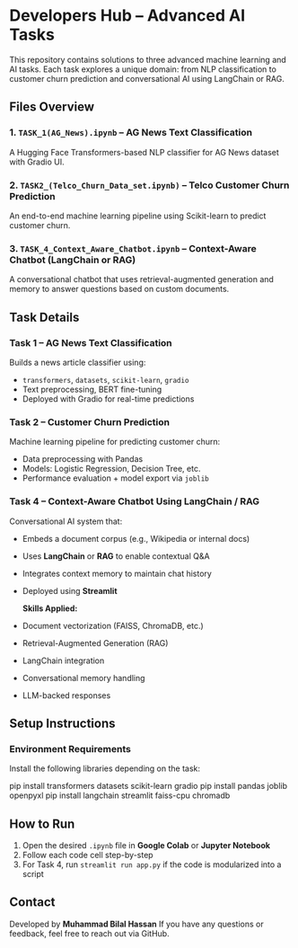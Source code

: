 
# Developers Hub – Advanced AI Tasks

This repository contains solutions to three advanced machine learning and AI tasks. Each task explores a unique domain: from NLP classification to customer churn prediction and conversational AI using LangChain or RAG.



## Files Overview

### 1. `TASK_1(AG_News).ipynb` – AG News Text Classification  
A Hugging Face Transformers-based NLP classifier for AG News dataset with Gradio UI.

### 2. `TASK2_(Telco_Churn_Data_set.ipynb)` – Telco Customer Churn Prediction  
An end-to-end machine learning pipeline using Scikit-learn to predict customer churn.

### 3. `TASK_4_Context_Aware_Chatbot.ipynb` – Context-Aware Chatbot (LangChain or RAG)  
A conversational chatbot that uses retrieval-augmented generation and memory to answer questions based on custom documents.



## Task Details

### Task 1 – AG News Text Classification

Builds a news article classifier using:
- `transformers`, `datasets`, `scikit-learn`, `gradio`
- Text preprocessing, BERT fine-tuning
- Deployed with Gradio for real-time predictions



### Task 2 – Customer Churn Prediction

Machine learning pipeline for predicting customer churn:
- Data preprocessing with Pandas
- Models: Logistic Regression, Decision Tree, etc.
- Performance evaluation + model export via `joblib`



### Task 4 – Context-Aware Chatbot Using LangChain / RAG

Conversational AI system that:
- Embeds a document corpus (e.g., Wikipedia or internal docs)
- Uses **LangChain** or **RAG** to enable contextual Q&A
- Integrates context memory to maintain chat history
- Deployed using **Streamlit**

  **Skills Applied:**
- Document vectorization (FAISS, ChromaDB, etc.)
- Retrieval-Augmented Generation (RAG)
- LangChain integration
- Conversational memory handling
- LLM-backed responses



## Setup Instructions

### Environment Requirements

Install the following libraries depending on the task:

pip install transformers datasets scikit-learn gradio
pip install pandas joblib openpyxl
pip install langchain streamlit faiss-cpu chromadb



## How to Run

1. Open the desired `.ipynb` file in **Google Colab** or **Jupyter Notebook**
2. Follow each code cell step-by-step
3. For Task 4, run `streamlit run app.py` if the code is modularized into a script



## Contact

Developed by **Muhammad Bilal Hassan**
If you have any questions or feedback, feel free to reach out via GitHub.
